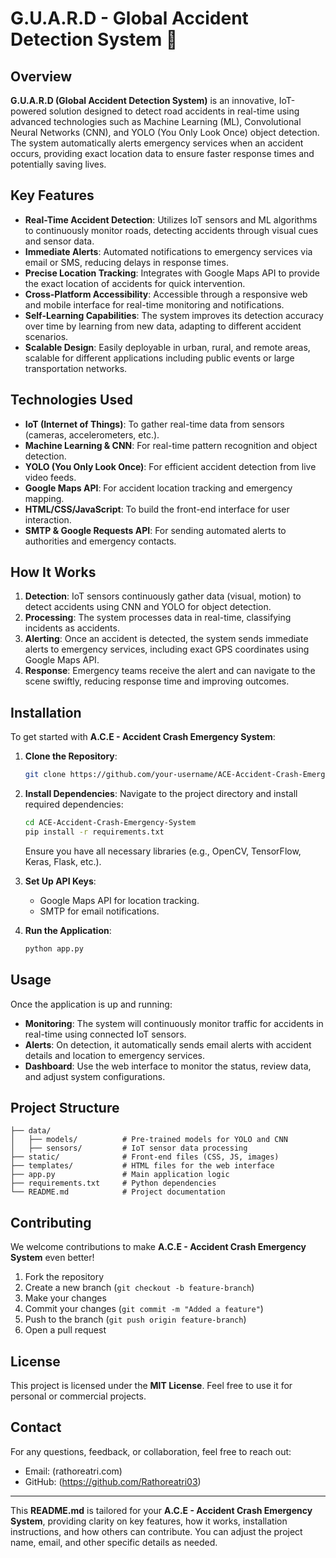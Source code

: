 # G.U.A.R.D - Global Accident Detection System 🚨

## Overview

**G.U.A.R.D (Global Accident Detection System)** is an innovative, IoT-powered solution designed to detect road accidents in real-time using advanced technologies such as Machine Learning (ML), Convolutional Neural Networks (CNN), and YOLO (You Only Look Once) object detection. The system automatically alerts emergency services when an accident occurs, providing exact location data to ensure faster response times and potentially saving lives.

## Key Features

- **Real-Time Accident Detection**: Utilizes IoT sensors and ML algorithms to continuously monitor roads, detecting accidents through visual cues and sensor data.
- **Immediate Alerts**: Automated notifications to emergency services via email or SMS, reducing delays in response times.
- **Precise Location Tracking**: Integrates with Google Maps API to provide the exact location of accidents for quick intervention.
- **Cross-Platform Accessibility**: Accessible through a responsive web and mobile interface for real-time monitoring and notifications.
- **Self-Learning Capabilities**: The system improves its detection accuracy over time by learning from new data, adapting to different accident scenarios.
- **Scalable Design**: Easily deployable in urban, rural, and remote areas, scalable for different applications including public events or large transportation networks.

## Technologies Used

- **IoT (Internet of Things)**: To gather real-time data from sensors (cameras, accelerometers, etc.).
- **Machine Learning & CNN**: For real-time pattern recognition and object detection.
- **YOLO (You Only Look Once)**: For efficient accident detection from live video feeds.
- **Google Maps API**: For accident location tracking and emergency mapping.
- **HTML/CSS/JavaScript**: To build the front-end interface for user interaction.
- **SMTP & Google Requests API**: For sending automated alerts to authorities and emergency contacts.

## How It Works

1. **Detection**: IoT sensors continuously gather data (visual, motion) to detect accidents using CNN and YOLO for object detection.
2. **Processing**: The system processes data in real-time, classifying incidents as accidents.
3. **Alerting**: Once an accident is detected, the system sends immediate alerts to emergency services, including exact GPS coordinates using Google Maps API.
4. **Response**: Emergency teams receive the alert and can navigate to the scene swiftly, reducing response time and improving outcomes.

## Installation

To get started with **A.C.E - Accident Crash Emergency System**:

1. **Clone the Repository**:
   ```bash
   git clone https://github.com/your-username/ACE-Accident-Crash-Emergency-System.git
   ```
2. **Install Dependencies**:
   Navigate to the project directory and install required dependencies:
   ```bash
   cd ACE-Accident-Crash-Emergency-System
   pip install -r requirements.txt
   ```
   Ensure you have all necessary libraries (e.g., OpenCV, TensorFlow, Keras, Flask, etc.).

3. **Set Up API Keys**:
   - Google Maps API for location tracking.
   - SMTP for email notifications.

4. **Run the Application**:
   ```bash
   python app.py
   ```

## Usage

Once the application is up and running:

- **Monitoring**: The system will continuously monitor traffic for accidents in real-time using connected IoT sensors.
- **Alerts**: On detection, it automatically sends email alerts with accident details and location to emergency services.
- **Dashboard**: Use the web interface to monitor the status, review data, and adjust system configurations.

## Project Structure

```
├── data/
│   ├── models/          # Pre-trained models for YOLO and CNN
│   ├── sensors/         # IoT sensor data processing
├── static/              # Front-end files (CSS, JS, images)
├── templates/           # HTML files for the web interface
├── app.py               # Main application logic
├── requirements.txt     # Python dependencies
└── README.md            # Project documentation
```

## Contributing

We welcome contributions to make **A.C.E - Accident Crash Emergency System** even better!

1. Fork the repository
2. Create a new branch (`git checkout -b feature-branch`)
3. Make your changes
4. Commit your changes (`git commit -m "Added a feature"`)
5. Push to the branch (`git push origin feature-branch`)
6. Open a pull request

## License

This project is licensed under the **MIT License**. Feel free to use it for personal or commercial projects.

## Contact

For any questions, feedback, or collaboration, feel free to reach out:

- Email: (rathoreatri.com)
- GitHub: (https://github.com/Rathoreatri03)

---

This **README.md** is tailored for your **A.C.E - Accident Crash Emergency System**, providing clarity on key features, how it works, installation instructions, and how others can contribute. You can adjust the project name, email, and other specific details as needed.
